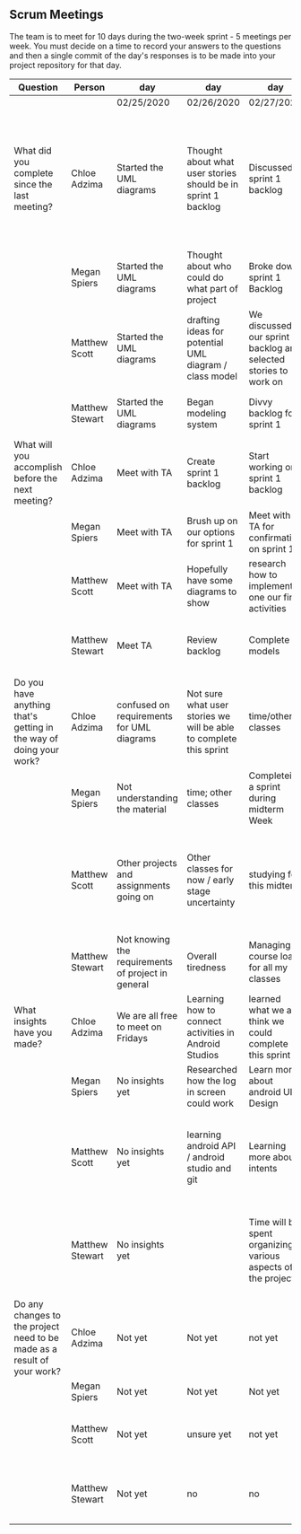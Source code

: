## Scrum Meetings
The team is to meet for 10 days during the two-week sprint - 5 meetings per week. You must decide on a time to record your answers to the questions and then a single commit of the day's responses is to be made into your project repository for that day.

Question    |          Person                                             | day | day | day | day | day | day | day |day | day | day |
------------|---------------------------------------------------------------------|-----|-----|-----|-----|-----|-----|-----|----|-----|-----|
| | |02/25/2020 | 02/26/2020 | 02/27/2020 | 02/28/2020 | 02/29/2020 | 03/02/2020 | 03/03/2020 | 03/04/2020 |
| What did you complete since the last meeting? | Chloe Adzima| Started the UML diagrams | Thought about what user stories should be in sprint 1 backlog | Discussed sprint 1 backlog | Met with TA to go over user stories and sprint 1 backlog | Finished UML diagrams | Learned how to connect activities in Android Studio | Worked on donor main activity UI | Worked on UI for item posting | Linked database to project to store item data | Added header comments on the Java files, created an espresso test for posting a new item, and created Sprint 1 retrospective
|            | Megan Spiers| Started the UML diagrams | Thought about who could do what part of project | Broke down sprint 1 Backlog | Worked on UML | Complete Today's Assignments | Started Designing UI | More work on sprint 1 basics | learned more about UI's
|            | Matthew Scott |   Started the UML diagrams | drafting ideas for potential UML diagram / class model | We discussed our sprint 1 backlog and selected stories to work on | Met with TA to get clarification on Project | completed UML models | Begun working on basic app interface | more work on first app activity draft | more commits for activity
|            | Matthew Stewart | Started the UML diagrams |  Began modeling system  |  Divvy backlog for sprint 1  |  Completed some models  |  Started a project in A.S  |  Set up basic functionality  |  Researched different architecture designs  |  More research  |  cleaning up some files
| What will you accomplish before the next meeting? | Chloe Adzima | Meet with TA | Create sprint 1 backlog | Start working on sprint 1 backlog | Finish UML diagrams | Start creating donor main activity screen | Start working on UI for sprint 1 | work on activity screen for posting an item | Work on functionality of posting item | Be able to print item data from database | finish sprint 1
|            | Megan Spiers |   Meet with TA | Brush up on our options for sprint 1 | Meet with TA for confirmation on sprint 1 | Complete Saturdays Assignments | Start Sprint 1 | Finish a UI | have a plan for finishing | research more info on Android studio
|            | Matthew Scott |   Meet with TA | Hopefully have some diagrams to show | research how to implement one our first activities | Have behavioral UML diagram complete | work on first app activity for project | have some code to submit | continue working on app interface | more commits for activity
|            | Matthew Stewart | Meet TA  |  Review backlog  |  Complete models  |  Start a draft in Android Studio  |  implement some basic functionality  |  Start testing / continue with today  |  Become familiar working with projects on git  |  Start organizing project files  |  flesh out a pattern for future code 
| Do you have anything that's getting in the way of doing your work? | Chloe Adzima | confused on requirements for UML diagrams | Not sure what user stories we will be able to complete this sprint | time/other classes | unsure how to make UML diagrams correctly | worried about how github will work with Android Studio | Midterms | studying for test in this class and other classes | Midterms | Hard to get data from database | Could not figure out how to have users upload pictures of items
|            | Megan Spiers |   Not understanding the material | time; other classes | Completeing a sprint during midterm Week | Car broke down :( | Work | All previously listed Reasons | midterms | Midterm week
|            | Matthew Scott |   Other projects and assignments going on | Other classes for now / early stage uncertainty | studying for this midterm | havent completed every diagram yet | just learning details of android API and java still before I can complete certain features of activity | midterm week | technical details of methods and UI elements | other classes
|            | Matthew Stewart | Not knowing the requirements of project in general  |  Overall tiredness  |  Managing course load for all my classes  |  Failing to remember/document what I need to do  |  android architecture complexity  |  MIDTERMS  |  Conflicting views from resources on android development  |  New to working with a team to manage a large project  |  There is still a great amount of information to learn
| What insights have you made? |Chloe Adzima | We are all free to meet on Fridays | Learning how to connect activities in Android Studios | learned what we all think we could complete this sprint | Understand what we will do this sprint | understand the main idea of the app better after doing UML | Have a better understanding of how Android Studios works | Figured out how to get project from github onto Android Studio | Know how to make drop down menu now | Learned how to store data in database | Know how to record espresso test
|            | Megan Spiers |   No insights yet | Researched how the log in screen could work | Learn more about android UI Design | Better understanding of what is required of Us | Understand UML better | Learned to connect Activities | manage time better | Understand Android Studio better
|            | Matthew Scott |   No insights yet | learning android API / android studio and git | Learning more about intents | better understanding of the behavior of our app from diagrams | Meeting with TA cleared up some of our expected requirements | understanding UI elements and methods for them in AS | learned some more details about git so we can merge our work project easily | learned about different android versions and emulators
|            | Matthew Stewart | No insights yet  |  |  Time will be spent organizing various aspects of the project  |  I got an idea for how our system needs to work with other systems  |  ViewModels w/ single activity architecture may be effective  |  Large amt.s of data could slow things down  |  A good approach to architecture will become more apparent as we continue building  |  Structuring the project well will prevent redundencies  |  Trying new things will help the learning process
| Do any changes to the project need to be made as a result of your work? |Chloe Adzima | Not yet | Not yet | not yet | not yet | not yet | no, still in learning stage | need to update UI to follow our storyboard | need to figure out how to allow user to upload an image | no | no
|            | Megan Spiers |   Not yet | Not yet | Not yet | Not yet | Not yet | Not Yet | not Yet | not yet
|            | Matthew Scott |   Not yet | unsure yet | not yet | not yet | not yet, planning stage still seems good so far | not yet | no, havent pushed to repo yet | not yet
|            | Matthew Stewart | Not yet |  no  |  no  |  no  |  no  |  probably soon  |  no, just putting together seperate pieces  |  no, project is still in an early stage  |  no
